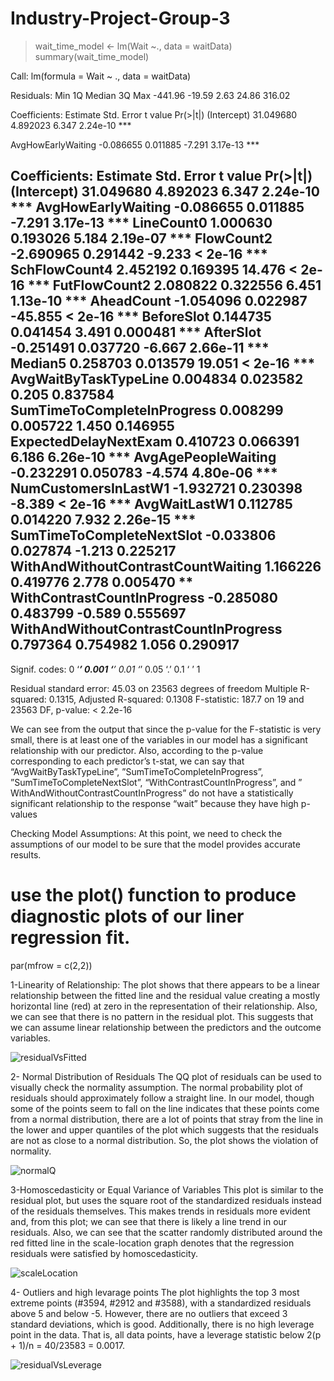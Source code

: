 # Industry-Project-Group-3
> wait_time_model <- lm(Wait ~., data = waitData)
> summary(wait_time_model)


Call:
  lm(formula = Wait ~ ., data = waitData)

Residuals:
  Min      1Q  Median      3Q     Max 
-441.96  -19.59    2.63   24.86  316.02 

Coefficients:
Estimate Std. Error t value Pr(>|t|)
(Intercept)                           31.049680   4.892023   6.347 2.24e-10 ***

AvgHowEarlyWaiting                    -0.086655   0.011885  -7.291 3.17e-13 ***

Coefficients:
  Estimate Std. Error t value Pr(>|t|)    
(Intercept)                           31.049680   4.892023   6.347 2.24e-10 ***
  AvgHowEarlyWaiting                    -0.086655   0.011885  -7.291 3.17e-13 ***
  LineCount0                             1.000630   0.193026   5.184 2.19e-07 ***
  FlowCount2                            -2.690965   0.291442  -9.233  < 2e-16 ***
  SchFlowCount4                          2.452192   0.169395  14.476  < 2e-16 ***
  FutFlowCount2                          2.080822   0.322556   6.451 1.13e-10 ***
  AheadCount                            -1.054096   0.022987 -45.855  < 2e-16 ***
  BeforeSlot                             0.144735   0.041454   3.491 0.000481 ***
  AfterSlot                             -0.251491   0.037720  -6.667 2.66e-11 ***
  Median5                                0.258703   0.013579  19.051  < 2e-16 ***
  AvgWaitByTaskTypeLine                  0.004834   0.023582   0.205 0.837584    
  SumTimeToCompleteInProgress            0.008299   0.005722   1.450 0.146955    
  ExpectedDelayNextExam                  0.410723   0.066391   6.186 6.26e-10 ***
  AvgAgePeopleWaiting                   -0.232291   0.050783  -4.574 4.80e-06 ***
  NumCustomersInLastW1                  -1.932721   0.230398  -8.389  < 2e-16 ***
  AvgWaitLastW1                          0.112785   0.014220   7.932 2.26e-15 ***
  SumTimeToCompleteNextSlot             -0.033806   0.027874  -1.213 0.225217    
  WithAndWithoutContrastCountWaiting     1.166226   0.419776   2.778 0.005470 ** 
  WithContrastCountInProgress           -0.285080   0.483799  -0.589 0.555697    
  WithAndWithoutContrastCountInProgress  0.797364   0.754982   1.056 0.290917    
---
  Signif. codes:  0 ‘***’ 0.001 ‘**’ 0.01 ‘*’ 0.05 ‘.’ 0.1 ‘ ’ 1

Residual standard error: 45.03 on 23563 degrees of freedom
Multiple R-squared:  0.1315,	Adjusted R-squared:  0.1308 
F-statistic: 187.7 on 19 and 23563 DF,  p-value: < 2.2e-16

We can see from the output that since the p-value for the F-statistic is very small, there is at least one of the variables in our model has a significant relationship with our predictor.
Also, according to the p-value corresponding to each predictor’s t-stat, we can say that “AvgWaitByTaskTypeLine”, ”SumTimeToCompleteInProgress”, ”SumTimeToCompleteNextSlot”, “WithContrastCountInProgress”, and ” WithAndWithoutContrastCountInProgress” do not have a statistically significant relationship to the response “wait” because they have high p-values

Checking Model Assumptions:
At this point, we need to check the assumptions of our model to be sure that the model provides accurate results.
# use the plot() function to produce diagnostic plots of our liner regression fit.
par(mfrow = c(2,2))


1-Linearity of Relationship:
The plot shows that there appears to be a linear relationship between the fitted line and the residual value creating a mostly horizontal line (red) at zero in the representation of their relationship.
Also, we can see that there is no pattern in the residual plot. This suggests that we can assume linear relationship between the predictors and the outcome variables.

![residualVsFitted](https://user-images.githubusercontent.com/73409985/103451516-e40e2300-4c92-11eb-8383-47f90d1f4463.png)

2- Normal Distribution of Residuals
The QQ plot of residuals can be used to visually check the normality assumption. The normal probability plot of residuals should approximately follow a straight line.
In our model, though some of the points seem to fall on the line indicates that these points come from a normal distribution, there are a lot of points that stray from the line in the lower and upper quantiles of the plot which suggests that the residuals are not as close to a normal distribution. So, the plot shows the violation of normality.

![normalQ](https://user-images.githubusercontent.com/73409985/103451521-e96b6d80-4c92-11eb-93a6-4b0f82d8cfbb.png)

3-Homoscedasticity or Equal Variance of Variables
This plot is similar to the residual plot, but uses the square root of the standardized residuals instead of the residuals themselves. This makes trends in residuals more evident and, from this plot; we can see that there is likely a line trend in our residuals. Also, we can see that the scatter randomly distributed around the red fitted line in the scale-location graph denotes that the regression residuals were satisfied by homoscedasticity.

![scaleLocation](https://user-images.githubusercontent.com/73409985/103451524-ed978b00-4c92-11eb-94f3-88fd45037958.png)

4- Outliers and high levarage points
The plot highlights the top 3 most extreme points (#3594, #2912 and #3588), with a standardized residuals above 5 and below -5. However, there are no outliers that exceed 3 standard deviations, which is good.
Additionally, there is no high leverage point in the data. That is, all data points, have a leverage statistic below 2(p + 1)/n = 40/23583 = 0.0017.

![residualVsLeverage](https://user-images.githubusercontent.com/73409985/103451526-f0927b80-4c92-11eb-9b1e-f9d726ff7a1d.png)



